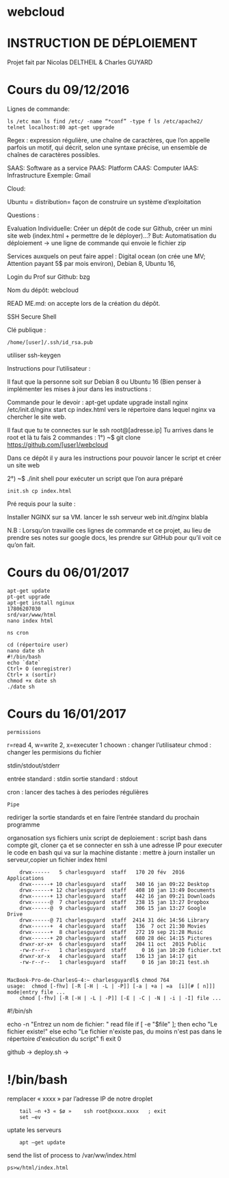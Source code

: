 # webcloud

# INSTRUCTION DE DÉPLOIEMENT

Projet fait par Nicolas DELTHEIL & Charles GUYARD

# Cours du 09/12/2016

Lignes de commande:

    ls /etc man ls find /etc/ -name “*conf” -type f ls /etc/apache2/ telnet localhost:80 apt-get upgrade

Regex : expression régulière, une chaîne de caractères, que l’on appelle parfois un motif, qui décrit, selon une syntaxe précise, un ensemble de chaînes de caractères possibles.

SAAS: Software as a service PAAS: Platform CAAS: Computer IAAS: Infrastructure Exemple: Gmail

Cloud:

Ubuntu = distribution= façon de construire un système d’exploitation

Questions :

Evaluation Individuelle: Créer un dépôt de code sur Github, créer un mini site web (index.html + permettre de le déployer)…? But: Automatisation du déploiement → une ligne de commande qui envoie le fichier zip

Services auxquels on peut faire appel : Digital ocean (on crée une MV; Attention payant 5$ par mois environ), Debian 8, Ubuntu 16,

Login du Prof sur Github: bzg

Nom du dépôt: webcloud

READ ME.md: on accepte lors de la création du dépôt.

SSH Secure Shell

Clé publique :

    /home/[user]/.ssh/id_rsa.pub

utiliser ssh-keygen

Instructions pour l’utilisateur :

Il faut que la personne soit sur Debian 8 ou Ubuntu 16 (Bien penser à implémenter les mises à jour dans les instructions :

Commande pour le devoir : apt-get update upgrade install nginx /etc/init.d/nginx start cp index.html vers le répertoire dans lequel nginx va chercher le site web.

Il faut que tu te connectes sur le ssh root@[adresse.ip] Tu arrives dans le root et là tu fais 2 commandes : 1°) ~$ git clone https://github.com/[user]/webcloud

Dans ce dépôt il y aura les instructions pour pouvoir lancer le script et créer un site web

2°) ~$ ./init shell pour exécuter un script que l’on aura préparé

    init.sh cp index.html

Pré requis pour la suite :

Installer NGINX sur sa VM. lancer le ssh serveur web init.d/nginx blabla

N.B : Lorsqu’on travaille ces lignes de commande et ce projet, au lieu de prendre ses notes sur google docs, les prendre sur GitHub pour qu’il voit ce qu’on fait.

# Cours du 06/01/2017

    apt-get update
    pt-get upgrade 
    apt-get install nginux 
    17806207030
    srd/var/www/html
    nano index html 

    ns cron

    cd (répertoire user)
    nano date sh
    #!/bin/bash
    echo `date`
    Ctrl+ O (enregistrer)
    Ctrl+ x (sortir)
    chmod +x date sh
    ./date sh 

# Cours du 16/01/2017

    permissions

r=read 4, w=write 2, x=executer 1 choown : changer l’utilisateur chmod : changer les permisions du fichier

stdin/stdout/stderr

entrée standard : stdin sortie standard : stdout

cron : lancer des taches à des periodes régulières

    Pipe

rediriger la sortie standards et en faire l’entrée standard du prochain programme

   organosation sys fichiers unix
    script de deploiement : script bash dans compte git, cloner ça et se connecter en ssh à une adresse IP pour executer le code en bash qui va sur la machine distante : mettre à journ installer un serveur,copier un fichier index html

        drwx------   5 charlesguyard  staff   170 20 fév  2016 Applications
        drwx------+ 10 charlesguyard  staff   340 16 jan 09:22 Desktop
        drwx------+ 12 charlesguyard  staff   408 10 jan 13:49 Documents
        drwx------+ 13 charlesguyard  staff   442 16 jan 09:21 Downloads
        drwx------@  7 charlesguyard  staff   238 15 jan 13:27 Dropbox
        drwx------@  9 charlesguyard  staff   306 15 jan 13:27 Google Drive
        drwx------@ 71 charlesguyard  staff  2414 31 déc 14:56 Library
        drwx------+  4 charlesguyard  staff   136  7 oct 21:30 Movies
        drwx------+  8 charlesguyard  staff   272 19 sep 21:28 Music
        drwx------+ 20 charlesguyard  staff   680 28 déc 14:15 Pictures
        drwxr-xr-x+  6 charlesguyard  staff   204 11 oct  2015 Public
        -rw-r--r--   1 charlesguyard  staff     0 16 jan 10:20 fichier.txt
        drwxr-xr-x   4 charlesguyard  staff   136 13 jan 14:17 git
        -rw-r--r--   1 charlesguyard  staff     0 16 jan 10:21 test.sh


    MacBook-Pro-de-CharlesG-4:~ charlesguyardl$ chmod 764
    usage:  chmod [-fhv] [-R [-H | -L | -P]] [-a | +a | =a  [i][# [ n]]] mode|entry file ...
        chmod [-fhv] [-R [-H | -L | -P]] [-E | -C | -N | -i | -I] file ...

#!/bin/sh

  echo -n "Entrez un nom de fichier: " read file if [ -e "$file" ]; then echo "Le fichier existe!" else echo "Le fichier n'existe pas, du moins n'est pas dans le répertoire d'exécution du script" fi exit 0

github -> deploy.sh ->

# !/bin/bash
remplacer « xxxx » par l’adresse IP de notre droplet

        tail –n +3 « $ø »    ssh root@xxxx.xxxx   ; exit 
        set –ev

uptate les serveurs

        apt –get update 

send the list of process to /var/ww/index.html

    ps>w/html/index.html
